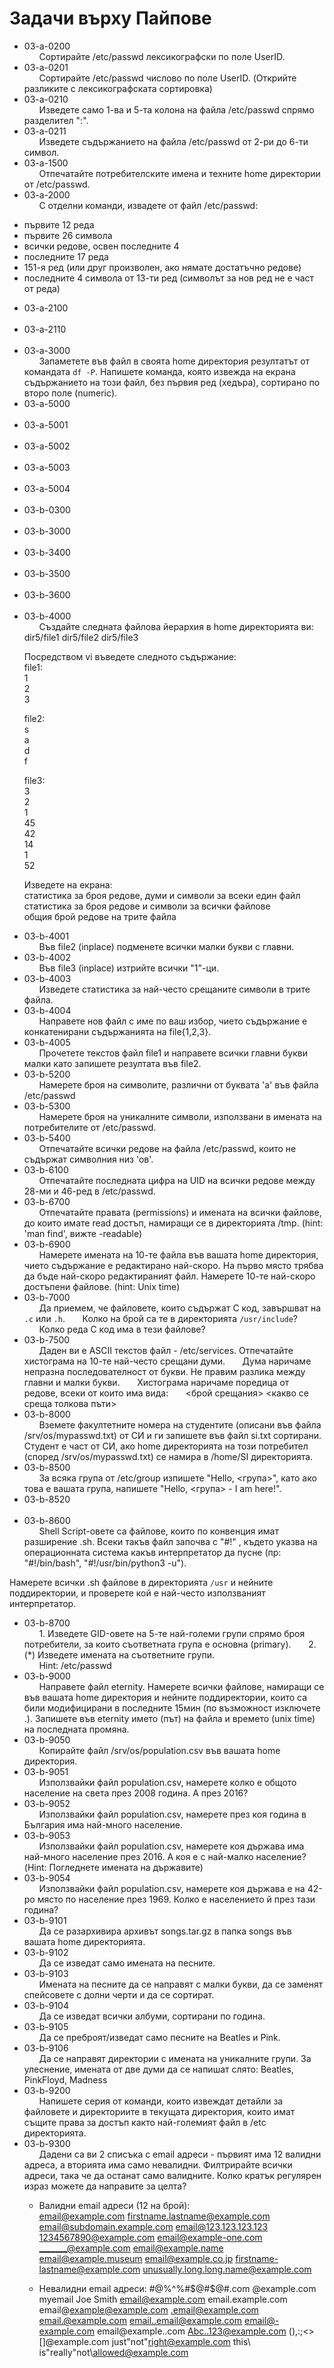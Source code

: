 # Задачи върху Пайпове
* 03-a-0200  
&nbsp;&nbsp;&nbsp;&nbsp;&nbsp;&nbsp;Сортирайте /etc/passwd лексикографски по поле UserID.
* 03-a-0201  
&nbsp;&nbsp;&nbsp;&nbsp;&nbsp;&nbsp;Сортирайте /etc/passwd числово по поле UserID.
(Открийте разликите с лексикографската сортировка)
* 03-a-0210  
&nbsp;&nbsp;&nbsp;&nbsp;&nbsp;&nbsp;Изведете само 1-ва и 5-та колона на файла /etc/passwd спрямо разделител ":".
* 03-a-0211  
&nbsp;&nbsp;&nbsp;&nbsp;&nbsp;&nbsp;Изведете съдържанието на файла /etc/passwd от 2-ри до 6-ти символ.
* 03-a-1500  
&nbsp;&nbsp;&nbsp;&nbsp;&nbsp;&nbsp;Отпечатайте потребителските имена и техните home директории от /etc/passwd.
* 03-a-2000  
&nbsp;&nbsp;&nbsp;&nbsp;&nbsp;&nbsp;С отделни команди, извадете от файл /etc/passwd:
- първите 12 реда
- първите 26 символа
- всички редове, освен последните 4
- последните 17 реда
- 151-я ред (или друг произволен, ако нямате достатъчно редове)
- последните 4 символа от 13-ти ред (символът за нов ред не е част от реда)
* 03-a-2100  
&nbsp;&nbsp;&nbsp;&nbsp;&nbsp;&nbsp;
* 03-a-2110  
&nbsp;&nbsp;&nbsp;&nbsp;&nbsp;&nbsp;
* 03-a-3000  
&nbsp;&nbsp;&nbsp;&nbsp;&nbsp;&nbsp;Запаметете във файл в своята home директория резултатът от командата `df -P`.
Напишете команда, която извежда на екрана съдържанието на този файл, без първия ред (хедъра), сортирано по второ поле (numeric).
* 03-a-5000  
&nbsp;&nbsp;&nbsp;&nbsp;&nbsp;&nbsp;
* 03-a-5001  
&nbsp;&nbsp;&nbsp;&nbsp;&nbsp;&nbsp;
* 03-a-5002  
&nbsp;&nbsp;&nbsp;&nbsp;&nbsp;&nbsp;
* 03-a-5003  
&nbsp;&nbsp;&nbsp;&nbsp;&nbsp;&nbsp;
* 03-a-5004  
&nbsp;&nbsp;&nbsp;&nbsp;&nbsp;&nbsp;
* 03-b-0300  
&nbsp;&nbsp;&nbsp;&nbsp;&nbsp;&nbsp;
* 03-b-3000  
&nbsp;&nbsp;&nbsp;&nbsp;&nbsp;&nbsp;
* 03-b-3400  
&nbsp;&nbsp;&nbsp;&nbsp;&nbsp;&nbsp;
* 03-b-3500  
&nbsp;&nbsp;&nbsp;&nbsp;&nbsp;&nbsp;
* 03-b-3600  
&nbsp;&nbsp;&nbsp;&nbsp;&nbsp;&nbsp;
* 03-b-4000  
&nbsp;&nbsp;&nbsp;&nbsp;&nbsp;&nbsp;Създайте следната файлова йерархия в home директорията ви:
dir5/file1
dir5/file2
dir5/file3

&nbsp;&nbsp;&nbsp;&nbsp;&nbsp;&nbsp;Посредством vi въведете следното съдържание:  
&nbsp;&nbsp;&nbsp;&nbsp;&nbsp;&nbsp;file1:  
&nbsp;&nbsp;&nbsp;&nbsp;&nbsp;&nbsp;1  
&nbsp;&nbsp;&nbsp;&nbsp;&nbsp;&nbsp;2  
&nbsp;&nbsp;&nbsp;&nbsp;&nbsp;&nbsp;3  

&nbsp;&nbsp;&nbsp;&nbsp;&nbsp;&nbsp;file2:  
&nbsp;&nbsp;&nbsp;&nbsp;&nbsp;&nbsp;s  
&nbsp;&nbsp;&nbsp;&nbsp;&nbsp;&nbsp;a  
&nbsp;&nbsp;&nbsp;&nbsp;&nbsp;&nbsp;d  
&nbsp;&nbsp;&nbsp;&nbsp;&nbsp;&nbsp;f

&nbsp;&nbsp;&nbsp;&nbsp;&nbsp;&nbsp;file3:  
&nbsp;&nbsp;&nbsp;&nbsp;&nbsp;&nbsp;3  
&nbsp;&nbsp;&nbsp;&nbsp;&nbsp;&nbsp;2  
&nbsp;&nbsp;&nbsp;&nbsp;&nbsp;&nbsp;1  
&nbsp;&nbsp;&nbsp;&nbsp;&nbsp;&nbsp;45  
&nbsp;&nbsp;&nbsp;&nbsp;&nbsp;&nbsp;42  
&nbsp;&nbsp;&nbsp;&nbsp;&nbsp;&nbsp;14  
&nbsp;&nbsp;&nbsp;&nbsp;&nbsp;&nbsp;1  
&nbsp;&nbsp;&nbsp;&nbsp;&nbsp;&nbsp;52

&nbsp;&nbsp;&nbsp;&nbsp;&nbsp;&nbsp;Изведете на екрана:  
&nbsp;&nbsp;&nbsp;&nbsp;&nbsp;&nbsp;статистика за броя редове, думи и символи за всеки един файл  
&nbsp;&nbsp;&nbsp;&nbsp;&nbsp;&nbsp;статистика за броя редове и символи за всички файлове  
&nbsp;&nbsp;&nbsp;&nbsp;&nbsp;&nbsp;общия брой редове на трите файла
* 03-b-4001  
&nbsp;&nbsp;&nbsp;&nbsp;&nbsp;&nbsp;Във file2 (inplace) подменете всички малки букви с главни.
* 03-b-4002  
&nbsp;&nbsp;&nbsp;&nbsp;&nbsp;&nbsp;Във file3 (inplace) изтрийте всички "1"-ци.
* 03-b-4003  
&nbsp;&nbsp;&nbsp;&nbsp;&nbsp;&nbsp;Изведете статистика за най-често срещаните символи в трите файла.
* 03-b-4004  
&nbsp;&nbsp;&nbsp;&nbsp;&nbsp;&nbsp;Направете нов файл с име по ваш избор, чието съдържание е конкатенирани съдържанията на file{1,2,3}.
* 03-b-4005  
&nbsp;&nbsp;&nbsp;&nbsp;&nbsp;&nbsp;Прочетете текстов файл file1 и направете всички главни букви малки като запишете резултата във file2.
* 03-b-5200  
&nbsp;&nbsp;&nbsp;&nbsp;&nbsp;&nbsp;Намерете броя на символите, различни от буквата 'а' във файла /etc/passwd
* 03-b-5300  
&nbsp;&nbsp;&nbsp;&nbsp;&nbsp;&nbsp;Намерете броя на уникалните символи, използвани в имената на потребителите от /etc/passwd.
* 03-b-5400  
&nbsp;&nbsp;&nbsp;&nbsp;&nbsp;&nbsp;Отпечатайте всички редове на файла /etc/passwd, които не съдържат символния низ 'ов'.
* 03-b-6100  
&nbsp;&nbsp;&nbsp;&nbsp;&nbsp;&nbsp;Отпечатайте последната цифра на UID на всички редове между 28-ми и 46-ред в /etc/passwd.
* 03-b-6700  
&nbsp;&nbsp;&nbsp;&nbsp;&nbsp;&nbsp;Отпечатайте правата (permissions) и имената на всички файлове, до които имате read достъп, намиращи се в директорията /tmp. (hint: 'man find', вижте -readable)
* 03-b-6900  
&nbsp;&nbsp;&nbsp;&nbsp;&nbsp;&nbsp;Намерете имената на 10-те файла във вашата home директория, чието съдържание е редактирано най-скоро. На първо място трябва да бъде най-скоро редактираният файл. Намерете 10-те най-скоро достъпени файлове. (hint: Unix time)
* 03-b-7000  
&nbsp;&nbsp;&nbsp;&nbsp;&nbsp;&nbsp;Да приемем, че файловете, които съдържат C код, завършват на `.c` или `.h`.
&nbsp;&nbsp;&nbsp;&nbsp;&nbsp;&nbsp;Колко на брой са те в директорията `/usr/include`?
&nbsp;&nbsp;&nbsp;&nbsp;&nbsp;&nbsp;Колко реда C код има в тези файлове?
* 03-b-7500  
&nbsp;&nbsp;&nbsp;&nbsp;&nbsp;&nbsp;Даден ви е ASCII текстов файл - /etc/services. Отпечатайте хистограма на 10-те най-често срещани думи.
&nbsp;&nbsp;&nbsp;&nbsp;&nbsp;&nbsp;Дума наричаме непразна последователност от букви. Не правим разлика между главни и малки букви.
&nbsp;&nbsp;&nbsp;&nbsp;&nbsp;&nbsp;Хистограма наричаме поредица от редове, всеки от които има вида:
&nbsp;&nbsp;&nbsp;&nbsp;&nbsp;&nbsp;<брой срещания> <какво се среща толкова пъти>
* 03-b-8000  
&nbsp;&nbsp;&nbsp;&nbsp;&nbsp;&nbsp;Вземете факултетните номера на студентите (описани във файла /srv/os/mypasswd.txt) от СИ и ги запишете във файл si.txt сортирани. Студент е част от СИ, ако home директорията на този потребител (според /srv/os/mypasswd.txt) се намира в /home/SI директорията.
* 03-b-8500  
&nbsp;&nbsp;&nbsp;&nbsp;&nbsp;&nbsp;За всяка група от /etc/group изпишете "Hello, <група>", като ако това е вашата група, напишете "Hello, <група> - I am here!".
* 03-b-8520  
&nbsp;&nbsp;&nbsp;&nbsp;&nbsp;&nbsp;
* 03-b-8600  
&nbsp;&nbsp;&nbsp;&nbsp;&nbsp;&nbsp;Shell Script-овете са файлове, които по конвенция имат разширение .sh. Всеки
такъв файл започва с "#!<interpreter>" , където <interpreter> указва на
операционната система какъв интерпретатор да пусне (пр: "#!/bin/bash",
"#!/usr/bin/python3 -u").

Намерете всички .sh файлове в директорията `/usr` и нейните поддиректории, и
проверете кой е най-често използваният интерпретатор.
* 03-b-8700  
&nbsp;&nbsp;&nbsp;&nbsp;&nbsp;&nbsp;1. Изведете GID-овете на 5-те най-големи групи спрямо броя потребители, за които
съответната група е основна (primary).
&nbsp;&nbsp;&nbsp;&nbsp;&nbsp;&nbsp;2. (*) Изведете имената на съответните групи.  
&nbsp;&nbsp;&nbsp;&nbsp;&nbsp;&nbsp;Hint: /etc/passwd
* 03-b-9000  
&nbsp;&nbsp;&nbsp;&nbsp;&nbsp;&nbsp;Направете файл eternity. Намерете всички файлове, намиращи се във вашата home директория и нейните поддиректории, които са били модифицирани в последните 15мин (по възможност изключете .).  Запишете във eternity името (път) на файла и времето (unix time) на последната промяна.
* 03-b-9050  
&nbsp;&nbsp;&nbsp;&nbsp;&nbsp;&nbsp;Копирайте файл /srv/os/population.csv във вашата home директория.
* 03-b-9051  
&nbsp;&nbsp;&nbsp;&nbsp;&nbsp;&nbsp;Използвайки файл population.csv, намерете колко е общото население на света през 2008 година. А през 2016?
* 03-b-9052  
&nbsp;&nbsp;&nbsp;&nbsp;&nbsp;&nbsp;Използвайки файл population.csv, намерете през коя година в България има най-много население.
* 03-b-9053  
&nbsp;&nbsp;&nbsp;&nbsp;&nbsp;&nbsp;Използвайки файл population.csv, намерете коя държава има най-много население през 2016. А коя е с най-малко население?
(Hint: Погледнете имената на държавите)
* 03-b-9054  
&nbsp;&nbsp;&nbsp;&nbsp;&nbsp;&nbsp;Използвайки файл population.csv, намерете коя държава е на 42-ро място по население през 1969. Колко е населението й през тази година?
* 03-b-9101  
&nbsp;&nbsp;&nbsp;&nbsp;&nbsp;&nbsp;Да се разархивира архивът songs.tar.gz в папка songs във вашата home директорията.
* 03-b-9102  
&nbsp;&nbsp;&nbsp;&nbsp;&nbsp;&nbsp;Да се изведат само имената на песните.
* 03-b-9103  
&nbsp;&nbsp;&nbsp;&nbsp;&nbsp;&nbsp;Имената на песните да се направят с малки букви, да се заменят спейсовете с долни черти и да се сортират.
* 03-b-9104  
&nbsp;&nbsp;&nbsp;&nbsp;&nbsp;&nbsp;Да се изведат всички албуми, сортирани по година.
* 03-b-9105  
&nbsp;&nbsp;&nbsp;&nbsp;&nbsp;&nbsp;Да се преброят/изведат само песните на Beatles и Pink.
* 03-b-9106  
&nbsp;&nbsp;&nbsp;&nbsp;&nbsp;&nbsp;Да се направят директории с имената на уникалните групи. За улеснение, имената от две думи да се напишат слято:
Beatles, PinkFloyd, Madness
* 03-b-9200  
&nbsp;&nbsp;&nbsp;&nbsp;&nbsp;&nbsp;Напишете серия от команди, които извеждат детайли за файловете и директориите в текущата директория, които имат същите права за достъп както най-големият файл в /etc директорията.
* 03-b-9300  
&nbsp;&nbsp;&nbsp;&nbsp;&nbsp;&nbsp;Дадени са ви 2 списъка с email адреси - първият има 12 валидни адреса, а вторията има само невалидни. Филтрирайте всички адреси, така че да останат само валидните. Колко кратък регулярен израз можете да направите за целта?
   * Валидни email адреси (12 на брой):  
email@example.com
firstname.lastname@example.com
email@subdomain.example.com
email@123.123.123.123
1234567890@example.com
email@example-one.com
_______@example.com
email@example.name
email@example.museum
email@example.co.jp
firstname-lastname@example.com
unusually.long.long.name@example.com

   * Невалидни email адреси:
#@%^%#$@#$@#.com
@example.com
myemail
Joe Smith <email@example.com>
email.example.com
email@example@example.com
.email@example.com
email.@example.com
email..email@example.com
email@-example.com
email@example..com
Abc..123@example.com
(),:;<>[\]@example.com
just"not"right@example.com
this\ is"really"not\allowed@example.com
